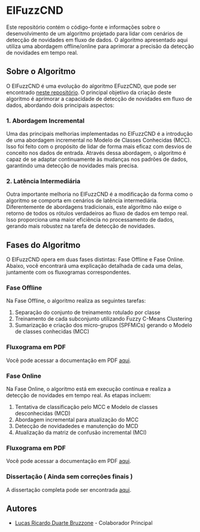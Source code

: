 # EIFuzzCND

Este repositório contém o código-fonte e informações sobre o desenvolvimento de um algoritmo projetado para lidar com cenários de detecção de novidades em fluxo de dados. O algoritmo apresentado aqui utiliza uma abordagem offline/online para aprimorar a precisão da detecção de novidades em tempo real.

## Sobre o Algoritmo

O EIFuzzCND é uma evolução do algoritmo EFuzzCND, que pode ser encontrado [neste repositório](https://github.com/andrecristiani/EFuzzCND-Results). O principal objetivo da criação deste algoritmo é aprimorar a capacidade de detecção de novidades em fluxo de dados, abordando dois principais aspectos:

### 1. Abordagem Incremental

Uma das principais melhorias implementadas no EIFuzzCND é a introdução de uma abordagem incremental no Modelo de Classes Conhecidas (MCC). Isso foi feito com o propósito de lidar de forma mais eficaz com desvios de conceito nos dados de entrada. Através dessa abordagem, o algoritmo é capaz de se adaptar continuamente às mudanças nos padrões de dados, garantindo uma detecção de novidades mais precisa.

### 2. Latência Intermediária

Outra importante melhoria no EIFuzzCND é a modificação da forma como o algoritmo se comporta em cenários de latência intermediária. Diferentemente de abordagens tradicionais, este algoritmo não exige o retorno de todos os rótulos verdadeiros ao fluxo de dados em tempo real. Isso proporciona uma maior eficiência no processamento de dados, gerando mais robustez na tarefa de detecção de novidades.

## Fases do Algoritmo

O EIFuzzCND opera em duas fases distintas: Fase Offline e Fase Online. Abaixo, você encontrará uma explicação detalhada de cada uma delas, juntamente com os fluxogramas correspondentes.

### Fase Offline

Na Fase Offline, o algoritmo realiza as seguintes tarefas:

1. Separação do conjunto de treinamento rotulado por classe
2. Treinamento de cada subconjunto utilizando Fuzzy C-Means Clustering
3. Sumarização e criação dos micro-grupos (SPFMiCs) gerando o Modelo de classes conhecidas (MCC)

### Fluxograma em PDF

Você pode acessar a documentação em PDF [aqui](https://github.com/lucas-bruzzone/EIFuzzCND/raw/main/graphics/_Fluxograma%20Fase%20Offline.pdf).


### Fase Online

Na Fase Online, o algoritmo está em execução contínua e realiza a detecção de novidades em tempo real. As etapas incluem:

1. Tentativa de classificação pelo MCC e Modelo de classes desconhecidas (MCD) 
2. Abordagem incremental para atualização do MCC
3. Detecção de novidadedes e manutenção do MCD
4. Atualização da matriz de confusão incremental (MCI)

### Fluxograma em PDF

Você pode acessar a documentação em PDF [aqui](https://github.com/lucas-bruzzone/EIFuzzCND/raw/main/graphics/_Fluxograma%20Fase%20Online.pdf).

### Dissertação ( Ainda sem correções finais ) 

A dissertação completa pode ser encontrada [aqui](https://github.com/lucas-bruzzone/EIFuzzCND/blob/main/Dissertação_Mestrado.pdf).


## Autores

- [Lucas Ricardo Duarte Bruzzone](https://github.com/lucas-bruzzone) - Colaborador Principal
